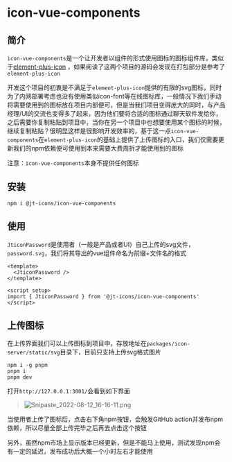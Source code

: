 # icon-vue-components

## 简介

`icon-vue-components`是一个让开发者以组件的形式使用图标的图标组件库，类似于[element-plus-icon](https://github.com/element-plus/element-plus-icons) ，如果阅读了这两个项目的源码会发现在打包部分是参考了`element-plus-icon`

开发这个项目的初衷是不满足于`element-plus-icon`提供的有限的svg图标，同时为了内网部署考虑也没有使用类似icon-font等在线图标库，一般情况下我们手动将需要使用到的图标放在项目内部便可，但是当我们项目变得庞大的同时，与产品经理/UI的交流也变得多了起来，因为他们要将合适的图标通过聊天软件发给你，之后需要你复制粘贴到项目中，当你在另一个项目中也想要使用某个图标的时候，继续复制粘贴？很明显这样是很影响开发效率的，基于这一点`icon-vue-components`在`element-plus-icon`的基础上提供了上传图标的入口，我们仅需要更新我们的npm依赖便可使用到本来需要大费周折才能使用到的图标

注意：`icon-vue-components`本身不提供任何图标

## 安装

```
npm i @jt-icons/icon-vue-components
```

## 使用

`JticonPassword`是使用者（一般是产品或者UI）自己上传的svg文件，`password.svg`，我们将其导出的vue组件命名为前缀+文件名的格式

```
<template>
  <JticonPassword />
</template>

<script setup>
import { JticonPassword } from '@jt-icons/icon-vue-components'
</script>
```

## 上传图标

在上传界面我们可以上传图标到项目中，存放地址在`packages/icon-server/static/svg`目录下，目前只支持上传svg格式图片

```
npm i -g pnpm
pnpm i
pnpm dev
```

打开`http://127.0.0.1:3001/`会看到如下界面

> ![Snipaste_2022-08-12_16-16-11.png](https://s2.loli.net/2022/08/12/gBzeulPRykW14oQ.png)

当使用者上传了图标后，点击右下角npm按钮，会触发GitHub action并发布npm依赖，所以尽量全部上传完毕之后再去点击这个按钮

另外，虽然npm市场上显示版本已经更新，但是不能马上使用，测试发现npm会有一定的延迟，发布成功后大概一个小时左右才能使用
